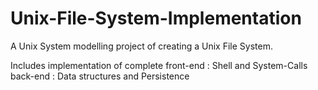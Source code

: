 # Unix-File-System-Implementation

A Unix System modelling project of creating a Unix File System.

Includes implementation of complete
      front-end : Shell and System-Calls
      back-end  : Data structures and Persistence

